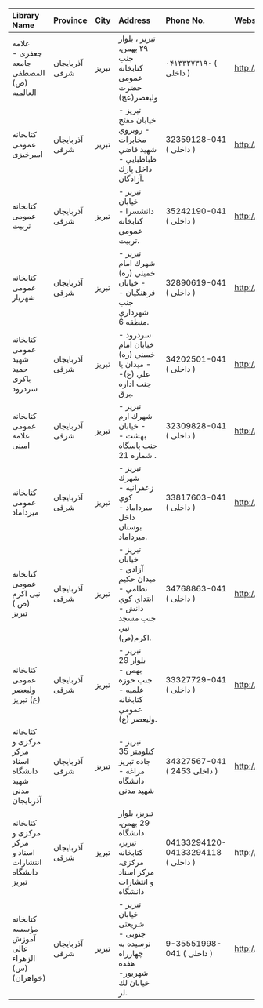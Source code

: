 | Library Name                                            | Province       | City   | Address                                                                            | Phone No.                          | Website                           |
|:--------------------------------------------------------|:---------------|:-------|:-----------------------------------------------------------------------------------|:-----------------------------------|:----------------------------------|
| علامه جعفری - جامعه المصطفی (ص) العالمیه                | آذربایجان شرقی | تبریز  | تبریز ، بلوار ۲۹ بهمن، جنب کتابخانه عمومی حضرت ولیعصر(عج)                          | ۰۴۱۳۳۲۷۳۱۹۰ ( داخلی  )             | http://Dlib.miu.ac.ir             |
| كتابخانه عمومی اميرخيزى                                 | آذربایجان شرقی | تبریز  | تبریز - خيابان مفتح - روبروي مخابرات شهيد قاضي طباطبايي - داخل پارك آزادگان.       | 32359128-041 ( داخلی  )            | http://tabrizpl.ir                |
| كتابخانه عمومی تربيت                                    | آذربایجان شرقی | تبریز  | تبریز - خيابان دانشسرا - كتابخانه عمومي تربيت.                                     | 35242190-041 ( داخلی  )            | http://tabrizpl.ir                |
| كتابخانه عمومی شهريار                                   | آذربایجان شرقی | تبریز  | تبریز - شهرك امام خميني (ره) - خيابان فرهنگيان - جنب شهرداري منطقه 6.              | 32890619-041 ( داخلی  )            | http://tabrizpl.ir                |
| كتابخانه عمومی شهيد حميد باكری سردرود                   | آذربایجان شرقی | تبریز  | سردرود - خيابان امام خميني (ره) - ميدان يا علي (ع)- جنب اداره برق.                 | 34202501-041 ( داخلی  )            | http://tabrizpl.ir                |
| كتابخانه عمومی علامه امینی                              | آذربایجان شرقی | تبریز  | تبریز - شهرك ارم - خيابان بهشت - جنب پاسگاه شماره 21 .                             | 32309828-041 ( داخلی  )            | http://tabrizpl.ir                |
| كتابخانه عمومی ميرداماد                                 | آذربایجان شرقی | تبریز  | تبريز -  شهرك زعفرانيه - كوي ميرداماد - داخل بوستان ميرداماد.                      | 33817603-041 ( داخلی  )            | http://mirdamadlib.persianblog.ir |
| كتابخانه عمومی نبی اكرم (ص ) تبریز                      | آذربایجان شرقی | تبریز  | تبریز - خيابان آزادي - ميدان حكيم نظامي - ابتداي كوي دانش - جنب مسجد نبي اكرم(ص).  | 34768863-041 ( داخلی  )            | http://tabrizpl.ir                |
| كتابخانه عمومی وليعصر (ع) تبريز                         | آذربایجان شرقی | تبریز  | تبريز - بلوار 29 بهمن - جنب حوزه علميه - كتابخانه عمومي وليعصر (ع).                | 33327729-041 ( داخلی  )            | http://tabrizpl.ir                |
| کتابخانه مرکزی و مرکز اسناد دانشگاه شهید مدنی آذربایجان | آذربایجان شرقی | تبریز  | تبریز - کیلومتر 35 جاده تبریز مراغه - دانشگاه شهید مدنی                            | 34327567-041 ( داخلی 2453 )        | http://Plib.azaruniv.ac.ir        |
| کتابخانه مرکزی و مرکز اسناد و انتشارات دانشگاه تبریز    | آذربایجان شرقی | تبریز  | تبریز، بلوار 29 بهمن، دانشگاه تبریز، کتابخانه مرکزی، مرکز اسناد و انتشارات دانشگاه | 04133294120-04133294118 ( داخلی  ) | http://?http://lib.tabrizu.ac.ir  |
| كتابخانه مؤسسه آموزش عالی الزهراء (س) (خواهران)         | آذربایجان شرقی | تبریز  | تبریز - خیابان شریعتی جنوبی - نرسیده به چهارراه هفده شهریور- خیابان لك لر.         | 9-35551998-041 ( داخلی  )          | http://lib.whc.ir                 |